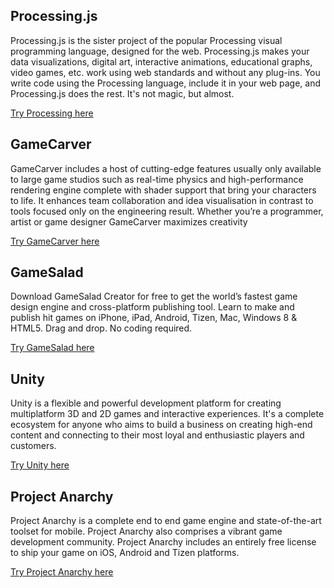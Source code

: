 ## Processing.js

Processing.js is the sister project of the popular Processing visual
programming language, designed for the web. Processing.js makes your
data visualizations, digital art, interactive animations, educational
graphs, video games, etc. work using web standards and without any
plug-ins. You write code using the Processing language, include it in
your web page, and Processing.js does the rest. It's not magic, but
almost.

[Try Processing here](http://processing.org/)

## GameCarver

Game­Carver includes a host of cutting-edge features usually only
available to large game studios such as real-time physics and
high-performance rendering engine complete with shader support that
bring your characters to life. It enhances team collaboration and idea
visualisation in contrast to tools focused only on the engineering
result. Whether you’re a programmer, artist or game designer GameCarver
maximizes creativity

[Try GameCarver here](http://www.gamecarver.com/)

## GameSalad

Download GameSalad Creator for free to get the world’s fastest game
design engine and cross-platform publishing tool. Learn to make and
publish hit games on iPhone, iPad, Android, Tizen, Mac, Windows 8 &
HTML5. Drag and drop. No coding required.

[Try GameSalad here](http://gamesalad.com/download)

## Unity

Unity is a flexible and powerful development platform for creating
multiplatform 3D and 2D games and interactive experiences. It's a
complete ecosystem for anyone who aims to build a business on creating
high-end content and connecting to their most loyal and enthusiastic
players and customers.

[Try Unity here ](http://unity3d.com/unity/download)

## Project Anarchy

Project Anarchy is a complete end to end game engine and
state-of-the-art toolset for mobile. Project Anarchy also comprises a
vibrant game development community. Project Anarchy includes an entirely
free license to ship your game on iOS, Android and Tizen platforms.

[Try Project Anarchy here ](http://www.projectanarchy.com/download)
